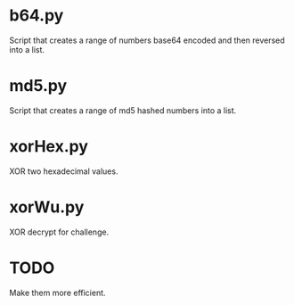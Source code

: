 # b64.py

Script that creates a range of numbers base64 encoded and then reversed into a list.

# md5.py

Script that creates a range of md5 hashed numbers into a list.

# xorHex.py

XOR two hexadecimal values.

# xorWu.py

XOR decrypt for challenge.

# TODO

Make them more efficient.
